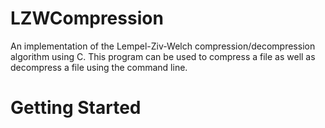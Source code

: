 # LZWCompression
An implementation of the Lempel-Ziv-Welch compression/decompression algorithm using C. This program can be used to compress a file as well as decompress a file using the command line.
# Getting Started

